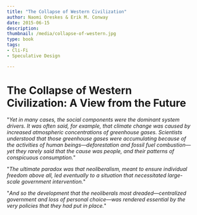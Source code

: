 ```yaml
---
title: "The Collapse of Western Civilization"
author: Naomi Oreskes & Erik M. Conway
date: 2015-06-15
description: 
thumbnail: /media/collapse-of-western.jpg
type: book
tags:
- Cli-Fi
- Speculative Design

---
```


# The Collapse of Western Civilization: A View from the Future

"*Yet in many cases, the social components were the dominant system drivers. It was often said, for example, that climate change was caused by increased atmospheric concentrations of greenhouse gases. Scientists understood that those greenhouse gases were accumulating because of the activities of human beings—deforestation and fossil fuel combustion—yet they rarely said that the cause was people, and their patterns of conspicuous consumption.*"

"*The ultimate paradox was that neoliberalism, meant to ensure individual freedom above all, led eventually to a situation that necessitated large-scale government intervention.*"

"*And so the development that the neoliberals most dreaded—centralized government and loss of personal choice—was rendered essential by the very policies that they had put in place.*"